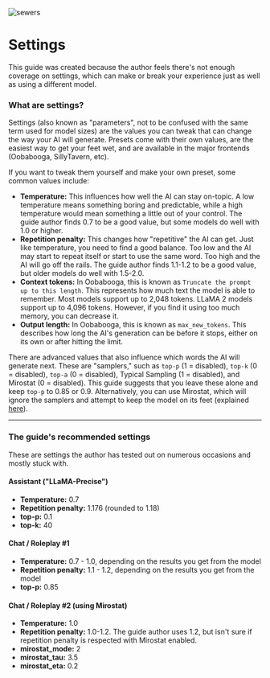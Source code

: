 ![sewers](https://github.com/Crataco/ai-guide/assets/55674863/5cc25346-4dfd-44be-b29d-e371a53e022c)
# Settings

This guide was created because the author feels there's not enough coverage on settings, which can make or break your experience just as well as using a different model.

### What are settings?

Settings (also known as "parameters", not to be confused with the same term used for model sizes) are the values you can tweak that can change the way your AI will generate. Presets come with their own values, are the easiest way to get your feet wet, and are available in the major frontends (Oobabooga, SillyTavern, etc).

If you want to tweak them yourself and make your own preset, some common values include:

- **Temperature:** This influences how well the AI can stay on-topic. A low temperature means something boring and predictable, while a high temperature would mean something a little out of your control. The guide author finds 0.7 to be a good value, but some models do well with 1.0 or higher.
- **Repetition penalty:** This changes how "repetitive" the AI can get. Just like temperature, you need to find a good balance. Too low and the AI may start to repeat itself or start to use the same word. Too high and the AI will go off the rails. The guide author finds 1.1-1.2 to be a good value, but older models do well with 1.5-2.0.
- **Context tokens:** In Oobabooga, this is known as `Truncate the prompt up to this length`. This represents how much text the model is able to remember. Most models support up to 2,048 tokens. LLaMA 2 models support up to 4,096 tokens. However, if you find it using too much memory, you can decrease it.
- **Output length:** In Oobabooga, this is known as `max_new_tokens`. This describes how long the AI's generation can be before it stops, either on its own or after hitting the limit.

There are advanced values that also influence which words the AI will generate next. These are "samplers," such as `top-p` (1 = disabled), `top-k` (0 = disabled), `top-a` (0 = disabled), Typical Sampling (1 = disabled), and Mirostat (0 = disabled). This guide suggests that you leave these alone and keep `top-p` to 0.85 or 0.9. Alternatively, you can use Mirostat, which will ignore the samplers and attempt to keep the model on its feet (explained [here](https://github.com/ggerganov/llama.cpp/blob/master/examples/main/README.md#mirostat-sampling)).
* * *
### The guide's recommended settings
These are settings the author has tested out on numerous occasions and mostly stuck with.
#### Assistant ("LLaMA-Precise")
- **Temperature:** 0.7
- **Repetition penalty:** 1.176 (rounded to 1.18)
- **top-p:** 0.1
- **top-k:** 40

#### Chat / Roleplay #1
- **Temperature:** 0.7 - 1.0, depending on the results you get from the model
- **Repetition penalty:** 1.1 - 1.2, depending on the results you get from the model
- **top-p:** 0.85

#### Chat / Roleplay #2 (using Mirostat)
- **Temperature:** 1.0
- **Repetition penalty:** 1.0-1.2. The guide author uses 1.2, but isn't sure if repetition penalty is respected with Mirostat enabled.
- **mirostat_mode:** 2
- **mirostat_tau:** 3.5
- **mirostat_eta:** 0.2
